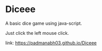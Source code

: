 # Diceee
A basic dice game using java-script.

Just click the left mouse click.

link: https://padmanabh03.github.io/Diceee
